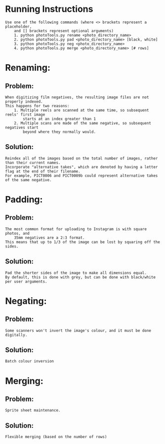 # Running Instructions
    Use one of the following commands (where <> brackets represent a placeholder,
        and [] brackets represent optional arguments)
        1. python photoTools.py rename <photo_directory_name>
        2. python photoTools.py pad <photo_directory_name> [black, white]
        3. python photoTools.py neg <photo_directory_name>
        4. python photoTools.py merge <photo_directory_name> [# rows]

# Renaming:
## Problem:
    When digitizing film negatives, the resulting image files are not properly indexed.
    This happens for two reasons:
        1. Multiple reels are scanned at the same time, so subsequent reels' first image
            starts at an index greater than 1
        2. Multiple scans are made of the same negative, so subsequent negatives start
            beyond where they normally would.

## Solution:
    Reindex all of the images based on the total number of images, rather than their current names.
    Incorporate "alternative takes", which are denoted by having a letter flag at the end of their filename.
    For example, PICT0006 and PICT0009b could represent alternative takes of the same negative.


# Padding:
## Problem:
    The most common format for uploading to Instagram is with square photos, and
        35mm negatives are a 2:3 format.
    This means that up to 1/3 of the image can be lost by squaring off the sides.
## Solution:
    Pad the shorter sides of the image to make all dimensions equal.
    By default, this is done with grey, but can be done with black/white per user arguments.


# Negating:
## Problem:
    Some scanners won't invert the image's colour, and it must be done digitally.
## Solution:
    Batch colour inversion


# Merging:
## Problem:
    Sprite sheet maintenance.
## Solution:
    Flexible merging (based on the number of rows)
